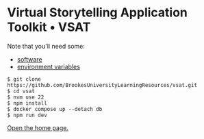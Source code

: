 # Virtual Storytelling Application Toolkit • VSAT

Note that you'll need some:

* [software](./docs/software.md)
* [environment variables](./docs/environment-variables.md)

```shell
$ git clone https://github.com/BrookesUniversityLearningResources/vsat.git
$ cd vsat
$ nvm use 22
$ npm install
$ docker compose up --detach db
$ npm run dev
```

[Open the home page.](http://localhost:3000/)
